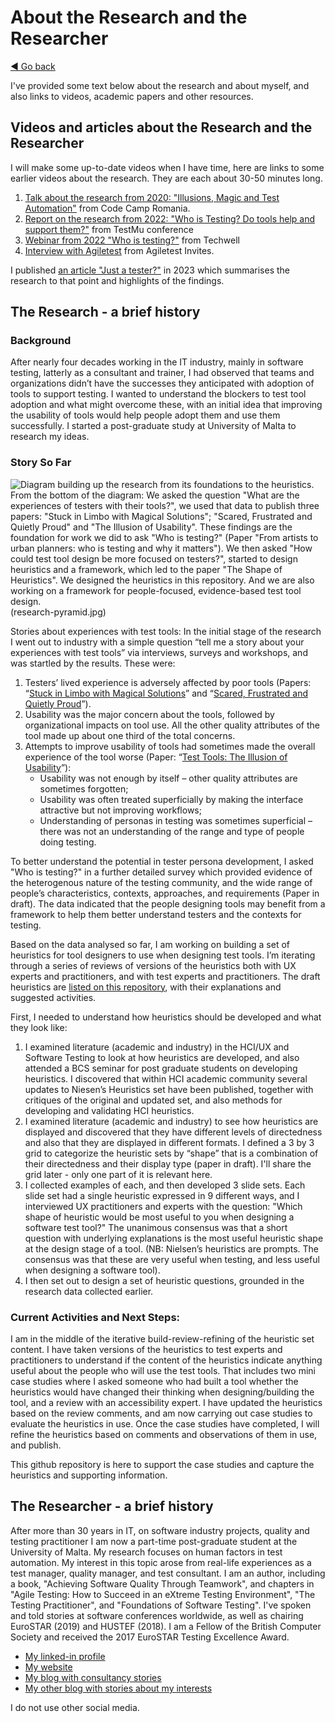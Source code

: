 # About the Research and the Researcher
[◄ Go back](README.md)

I've provided some text below about the research and about myself, and also links to videos, academic papers and other resources.

## Videos and articles about the Research and the Researcher
I will make some up-to-date videos when I have time, here are links to some earlier videos about the research. They are each about 30-50 minutes long.

1. [Talk about the research from 2020: "Illusions, Magic and Test Automation"](https://www.youtube.com/watch?v=EAEG3CzZzVY) from Code Camp Romania.
2. [Report on the research from 2022: "Who is Testing? Do tools help and support them?"](https://www.youtube.com/watch?v=JhmZpnZO_ys) from TestMu conference
3. [Webinar from 2022 "Who is testing?"](https://www.bigmarker.com/techwell-corporation/Who-Is-Testing-A-Reflection-Part-Way-Through-Data-Analysis) from Techwell
4. [Interview with Agiletest](https://www.youtube.com/watch?v=0fZlOqjmZqQ) from Agiletest Invites.

I published [an article "Just a tester?"](https://www.womenwhotest.com/2023/04/14/just-a-tester-a-report-part-way-through-data/) in 2023 which summarises the research to that point and highlights of the findings.

## The Research - a brief history
###	Background
After nearly four decades working in the IT industry, mainly in software testing, latterly as a consultant and trainer, I had observed that teams and organizations didn’t have the successes they anticipated with adoption of tools to support testing. I wanted to understand the blockers to test tool adoption and what might overcome these, with an initial idea that improving the usability of tools would help people adopt them and use them successfully. I started a post-graduate study at University of Malta to research my ideas. 

###	Story So Far

![Diagram building up the research from its foundations to the heuristics. From the bottom of the diagram: We asked the question "What are the experiences of testers with their tools?", we used that data to publish three papers: "Stuck in Limbo with Magical Solutions"; "Scared, Frustrated and Quietly Proud" and "The Illusion of Usability". These findings are the foundation for work we did to ask "Who is testing?" (Paper "From artists to urban planners: who is testing and why it matters"). We then asked "How could test tool design be more focused on testers?", started to design heuristics and a framework, which led to the paper "The Shape of Heuristics". We designed the heuristics in this repository. And we are also working on a framework for people-focused, evidence-based test tool design. ][R-pyramid](research-pyramid.jpg)

[R-pyramid]: research-pyramid.jpg

Stories about experiences with test tools: In the initial stage of the research I went out to industry with a simple question “tell me a story about your experiences with test tools” via interviews, surveys and workshops, and was startled by the results. These were:
1.	Testers’ lived experience is adversely affected by poor tools (Papers: “[Stuck in Limbo with Magical Solutions](https://www.scitepress.org/Link.aspx?doi=10.5220/0009091801950202)” and “[Scared, Frustrated and Quietly Proud](https://dl.acm.org/doi/abs/10.1145/3452853.3452872)”).
2.	Usability was the major concern about the tools, followed by organizational impacts on tool use. All the other quality attributes of the tool made up about one third of the total concerns.
3.	Attempts to improve usability of tools had sometimes made the overall experience of the tool worse (Paper: “[Test Tools: The Illusion of Usability](https://ieeexplore.ieee.org/abstract/document/9155938)”):
    -	Usability was not enough by itself – other quality attributes are sometimes forgotten;
    -	Usability was often treated superficially by making the interface attractive but not improving workflows;
    -	Understanding of personas in testing was sometimes superficial – there was not an understanding of the range and type of people doing testing.

To better understand the potential in tester persona development, I asked "Who is testing?" in a further detailed survey which provided evidence of the heterogenous nature of the testing community, and the wide range of people’s characteristics, contexts, approaches, and requirements (Paper in draft). The data indicated that the people designing tools may benefit from a framework to help them better understand testers and the contexts for testing.

Based on the data analysed so far, I am working on building a set of heuristics for tool designers to use when designing test tools. I’m iterating through a series of reviews of versions of the heuristics both with UX experts and practitioners, and with test experts and practitioners. The draft heuristics are [listed on this repository](README.md), with their explanations and suggested activities.

First, I needed to understand how heuristics should be developed and what they look like:
1.	I examined literature (academic and industry) in the HCI/UX and Software Testing to look at how heuristics are developed, and also attended a BCS seminar for post graduate students on developing heuristics. I discovered that within HCI academic community several updates to Niesen’s Heuristics set have been published, together with critiques of the original and updated set, and also methods for developing and validating HCI heuristics.
2.	I examined literature (academic and industry) to see how heuristics are displayed and discovered that they have different levels of directedness and also that they are displayed in different formats. I defined a 3 by 3 grid to categorize the heuristic sets by “shape” that is a combination of their directedness and their display type (paper in draft). I'll share the grid later - only one part of it is relevant here.
3.	I collected examples of each, and then developed 3 slide sets. Each slide set had a single heuristic expressed in 9 different ways, and I interviewed UX practitioners and experts with the question: "Which shape of heuristic would be most useful to you when designing a software test tool?" The unanimous consensus was that a short question with underlying explanations is the most useful heuristic shape at the design stage of a tool. (NB: Nielsen’s heuristics are prompts. The consensus was that these are very useful when testing, and less useful when designing a software tool).
5.	I then set out to design a set of heuristic questions, grounded in the research data collected earlier.

### Current Activities and Next Steps:
I am in the middle of the iterative build-review-refining of the heuristic set content.
I have taken versions of the heuristics to test experts and practitioners to understand if the content of the heuristics indicate anything useful about the people who will use the test tools. That includes two mini case studies where I asked someone who had built a tool whether the heuristics would have changed their thinking when designing/building the tool, and a review with an accessibility expert.
I have updated the heuristics based on the review comments, and am now carrying out case studies to evaluate the heuristics in use.
Once the case studies have completed, I will refine the heuristics based on comments and observations of them in use, and publish.

This github repository is here to support the case studies and capture the heuristics and supporting information.

## The Researcher - a brief history

After more than 30 years in IT, on software industry projects, quality and testing practitioner I am now a part-time post-graduate student at the University of Malta. My research focuses on human factors in test automation. My interest in this topic arose from real-life experiences as a test manager, quality manager, and test consultant. I am an author, including a book, "Achieving Software Quality Through Teamwork", and chapters in "Agile Testing: How to Succeed in an eXtreme Testing Environment", "The Testing Practitioner", and "Foundations of Software Testing". I've spoken and told stories at software conferences worldwide, as well as chairing EuroSTAR (2019) and HUSTEF (2018). I am a Fellow of the British Computer Society and received the 2017 EuroSTAR Testing Excellence Award.

- [My linked-in profile](https://www.linkedin.com/in/isabelevans/)
- [My website](https://isabelevansuk.wordpress.com/)
- [My blog with consultancy stories](https://isabelevansconsultancy.wordpress.com/)
- [My other blog with stories about my interests](https://isabelevanswriting.wordpress.com/)

I do not use other social media. 
